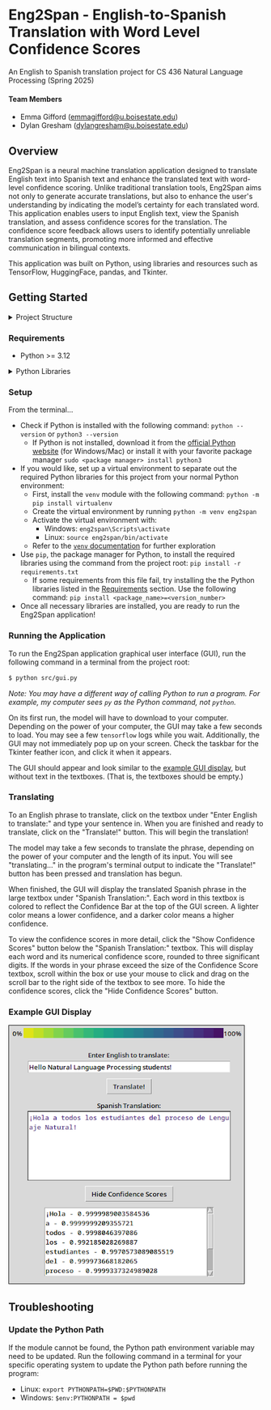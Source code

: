 # Eng2Span - English-to-Spanish Translation with Word Level Confidence Scores
An English to Spanish translation project for CS 436 Natural Language Processing (Spring 2025)

#### Team Members
* Emma Gifford (emmagifford@u.boisestate.edu)
* Dylan Gresham (dylangresham@u.boisestate.edu)

## Overview
Eng2Span is a neural machine translation application designed to translate English text into Spanish text and enhance the translated text with word-level confidence scoring. Unlike traditional translation tools, Eng2Span aims not only to generate accurate translations, but also to enhance the user's understanding by indicating the model’s certainty for each translated word. This application enables users to input English text, view the Spanish translation, and assess confidence scores for the translation. The confidence score feedback allows users to identify potentially unreliable translation segments, promoting more informed and effective communication in bilingual contexts. 

This application was built on Python, using libraries and resources such as TensorFlow, HuggingFace, pandas, and Tkinter.

## Getting Started
<details>
  <summary>Project Structure</summary>
  <ul>
    <li><code>figures/</code> - Images used in our project</li>
    <li><code>logs/</code> - Final Slurm logs from fine tuning on Boise State's Borah Cluster</li>
    <li><code>notebooks/</code> - Jupyter Notebooks used for testing ideas and analyzing results</li>
    <li><code>results/</code> - CSV files containing results from our benchmarks and survey</li>
    <li><code>scripts/</code> - Shell scripts to make our lives a little easier</li>
    <li><code>src/</code> - Source code for our project
      <ul>
        <li><code>baselines/</code> - Scripts to create baselines for our models</li>
        <li><code>benchmarks/</code> - Scripts to create benchnmarks for our models</li>
        <li><code>finetuning/</code> - Scripts to finetune our models</li>
      </ul>
    </li>
  </ul>
</details>

### Requirements
* Python >= 3.12
<details> 
<summary>Python Libraries</summary>
  <ul>
    <li>accelerate>=1.5.2</li>
    <li>datasets>=3.4.1</li>
    <li>evaluate>=0.4.3</li>
    <li>huggingface-hub>=0.29.3</li>
    <li>jupyter>=1.1.1</li>
    <li>matplotlib>=3.10.1</li>
    <li>nltk>=3.9.1</li>
    <li>numpy>=2.2.4</li>
    <li>pandas>=2.2.3</li>
    <li>protobuf>=6.30.1</li>
    <li>requests>=2.32.3</li>
    <li>rouge-score>=0.1.2</li>
    <li>sacrebleu>=2.5.1</li>
    <li>sacremoses>=0.1.1</li>
    <li>scikit-learn>=1.6.1</li>
    <li>seaborn>=0.13.2</li>
    <li>sentencepiece>=0.2.0</li>
    <li>torch>=2.6.0</li>
    <li>transformers>=4.50.0</li>
    <li>wordcloud>=1.9.4</li>
  </ul>
</details>

### Setup
From the terminal...
* Check if Python is installed with the following command: `python --version` or `python3 --version`
  * If Python is not installed, download it from the [official Python website](https://www.python.org/downloads) (for Windows/Mac) or install it with your favorite package manager `sudo <package manager> install python3`
* If you would like, set up a virtual environment to separate out the required Python libraries for this project from your normal Python environment:
  * First, install the `venv` module with the following command: `python -m pip install virtualenv`
  * Create the virtual environment by running `python -m venv eng2span`
  * Activate the virtual environment with:
    * Windows: `eng2span\Scripts\activate`
    * Linux: `source eng2span/bin/activate`
  * Refer to the [`venv` documentation](https://docs.python.org/3/library/venv.html) for further exploration
* Use `pip`, the package manager for Python, to install the required libraries using the command from the project root: `pip install -r requirements.txt`
  * If some requirements from this file fail, try installing the the Python libraries listed in the [Requirements](#requirements) section. Use the following command: `pip install <package_name>=<version_number>`
* Once all necessary libraries are installed, you are ready to run the Eng2Span application!

### Running the Application
To run the Eng2Span application graphical user interface (GUI), run the following command in a terminal from the project root:

```sh
$ python src/gui.py
```
*Note: You may have a different way of calling Python to run a program. For example, my computer sees `py` as the Python command, not `python`.*

On its first run, the model will have to download to your computer. Depending on the power of your computer, the GUI may take a few seconds to load. You may see a few `tensorflow` logs while you wait.
Additionally, the GUI may not immediately pop up on your screen. Check the taskbar for the Tkinter feather icon, and click it when it appears.

The GUI should appear and look similar to the [example GUI display](#example-gui-display), but without text in the textboxes. (That is, the textboxes should be empty.)

### Translating
To an English phrase to translate, click on the textbox under "Enter English to translate:" and type your sentence in. When you are finished and ready to translate, click on the "Translate!" button. This will begin the translation!

The model may take a few seconds to translate the phrase, depending on the power of your computer and the length of its input. You will see "translating..." in the program's terminal output to indicate the "Translate!" button has been pressed and translation has begun.

When finished, the GUI will display the translated Spanish phrase in the large textbox under "Spanish Translation:". Each word in this textbox is colored to reflect the Confidence Bar at the top of the GUI screen. A lighter color means a lower confidence, and a darker color means a higher confidence.

To view the confidence scores in more detail, click the "Show Confidence Scores" button below the "Spanish Translation:" textbox. This will display each word and its numerical confidence score, rounded to three significant digits. If the words in your phrase exceed the size of the Confidence Score textbox, scroll within the box or use your mouse to click and drag on the scroll bar to the right side of the textbox to see more. To hide the confidence scores, click the "Hide Confidence Scores" button.

### Example GUI Display
![img](figures/sample-gui.png)

## Troubleshooting
### Update the Python Path
If the module cannot be found, the Python path environment variable may need to be updated. Run the following command in a terminal for your specific operating system to update the Python path before running the program:
* Linux: `export PYTHONPATH=$PWD:$PYTHONPATH`
* Windows: `$env:PYTHONPATH = $pwd`
